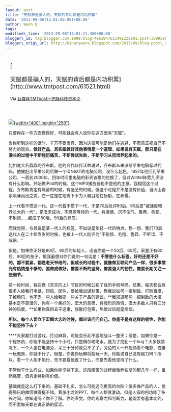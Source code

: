 ```yaml
--- 
layout: post 
title: "天赋都是骗人的，天赋的背后都是内功积累" 
date: '2013-09-06T13:01:00.001+08:00' 
author: Wenh Q
tags:
modified\_time: '2013-09-06T13:01:21.450+08:00' 
blogger\_id: tag:blogger.com,1999:blog-4961947611491238191.post-3009388955066507123
blogger\_orig\_url: http://binaryware.blogspot.com/2013/09/blog-post\_945.html
---
```

<div style="margin: 10px; padding: 5px;">

<div style="font-size: 18px;">

[

天赋都是骗人的，天赋的背后都是内功积累](http://www.tmtpost.com/61521.html)

</div>

<div style="font-size: 13px;">

Via [钛媒体TMTpost—把脉科技资本论](http://www.tmtpost.com/)

</div>

</div>

<div style="font-size: 13px; padding: 15px 0 10px 10px;">

[![](http://www.tmtpost.com/wp-content/uploads/2013/09/137837551959-400x259.jpg){width="400"
height="259"}](http://www.tmtpost.com/?attachment_id=61516)

只要你在一些方面做得好，可能就会有人说你在这方面有"天赋"。

当你听到这样的话时，千万不要当真，因为这很可能是他们在逃避，不愿意正视自己不努力的现实。**做好[产品](http://www.tmtpost.com/tag/%E4%BA%A7%E5%93%81 "查看 产品 中的全部文章")，其实跟做好其他事情是一个道理，如果说有天赋，那只是在漫长的过程中不断经历痛苦，不断尝试失败，不断学习从而培养起来的。**

比如说大名鼎鼎的乔布斯，他的合作伙伴沃兹说过，乔布斯从来没给苹果电脑写过代码，他被赶出苹果公司后做一个叫NeXT的电脑公司，没什么起色。1997年他回到苹果公司，一直到2000年，四年时间里电脑的彩壳该换的也换了，但对Wintel阵营几乎没有什么影响。开始做iPod的时候，这个MP3播放器也不是他的主意。我相信这个过程，乔布斯肯定有痛苦的时候，有迷茫的时候。但这个过程并不是没有价值，当火山岩浆喷薄而出之前，它一定是在地壳下不为人瞩目地在酝酿，在积累。

上一代看不惯这一代，这一代看不惯下一代，于是70后批评80后、90后是"被速度喂养长大的一代"，是渴求成功，不愿意等待的一代。有激情、沉不住气、鲁莽、善变、不耐烦……都成了80后、90后的标签。

而我觉得，与其说是某一代人的标签，不如说是年轻一代的特点。想一想，我们70后这代人在二十郎当岁的时候，也被上一代人批评为"不耐烦、毛糙、鲁莽、不听话、不成器。"

但是，如果你正好是80后、90后的年轻人，或者你是一个50后、60后，家里正有80后、90后的孩子，那我最想对你们说的一句话是：**不管是什么标签，好的还是不好的，都不要紧，都是老天爷给的，但成长的过程中，就像做互联网产品一样，很多事情光有热情是不够的，要做成做好，需要不断的坚持，需要强大的韧性，需要长期关注一些细节。**

前一段时间，我在做《天天向上》节目的时候公布了我的手机号码。结果，每天都会有很多人给我打电话、短信、邮件，要给我出谋划策，教我说如何一招制敌，打败百度，干掉腾讯，也不乏一些人给我提一些关于产品的建议。**我知道那些一招制敌的大招基本是不靠谱的，你有一个美好的、宏大的意愿，有强烈的热情，但大多数人只有三分钟的热度。**如果你真的去干这事，我敢打包票，热情过后就是烦恼。

**所以，每个人要立下宏图大志的时候，都应该问问自己，你是不是有这样的韧性，你能不能坚持下去？**

****大家都打过游戏，打过麻将，可能会乐此不疲地战斗一整天；但是，如果你是一个程序员，你能不能坚持十个小时，只是偶尔喝喝水，就为了找到一个bug？大多数情况下，一个人坐在电脑旁，呆三十分钟就受不了了。旁边的人一开视频看个电影、或者一玩魔兽，你就不行了。但是，你说你玩麻将能玩一天，你能说自己没有毅力吗？所以，看一个人能不能行，先不要看他说了什么，而是先看他坚持了什么。

不管你干什么行业，如果你能坚持下来，这段痛苦的过程就像乔布斯的那几年一样，虽然痛苦，但肯定特别有价值。

基础就是这么打下来的。基础不扎实，怎么可能迈向更高的台阶？很多做产品的人，觉得腾讯的微信做得挺不错，看张小龙的PPT，每个人都很激动。但是人家的内功练了多长时间，你知道吗？你不了解。你的直觉，你的观察力和判断力，是需要有基本功的，而不要每天都在说正确的废话。

</div>
